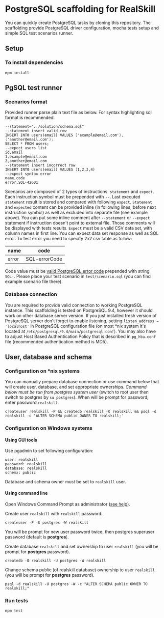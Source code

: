 # PostgreSQL scaffolding for RealSkill

You can quickly create PostgreSQL tasks by cloning this repository. 
The scaffolding provide PostgreSQL driver configuration, mocha tests setup and simple SQL test scenarios runner.

## Setup

### To install dependencies 

```
npm install
```

## PgSQL test runner

### Scenarios format

Provided runner parse plain text file as below. For syntax highlighting sql format is recommended.
 
```
--statement="../solution/schema.sql"
--statement insert valid row
INSERT INTO users(email) VALUES ('example@email.com'),('another@email.com');
SELECT * FROM users;
--expect users list
id,email
1,example@email.com
2,another@email.com
--statement insert incorrect row
INSERT INTO users(email) VALUES (1,2,3,4)
--expect syntax error
name,code
error,SQL-42601
```
Scenarios are composed of 2 types of instructions: `statement` and `expect`. Each instruction symbol must be prepended with `--`. Last executed `statement` 
result is stored and compared with following `expect`. `Statement` and `expected` content can be provided inline (in following lines, before next instruction
 symbol) as well as excluded into separate file (see example above). You can put some inline comment after `--statement` or `--expect` statement if 
 instruction doesn't point to external file. Those comments will be displayed with tests results.
 `Expect` must be a valid CSV data set, with column names in first line. You can expect data set response as well as SQL error. To test error you need to 
 specify 2x2 csv table as follow:
 
| name    | code           |
|---------|----------------|
| error   | SQL-errorCode  |

Code value must be [valid PostgreSQL error code](http://www.postgresql.org/docs/9.4/static/errcodes-appendix.html#ERRCODES-TABLE) prepended with string `SQL-`.
Please place your test scenario in `test/scenario.sql` (you can find example scenario file there).
 
### Database connection

You are required to provide valid connection to working PostgreSQL instance. This scaffolding is tested on PostgreSQL 9.4, however it should work on other 
database server version. 
If you just installed fresh version of PostgreSQL server don't forget to enable listening, setting `listen_address = 'localhost'` in PostgreSQL configuration
 file (on most *nix system it's located at `/etc/postgresql/9.4/main/postgresql.conf`). You may also have to adjust Host Based Authentication Policy that is 
 described in `pg_hba.conf` file (recommended authentication method is MD5).
 
## User, database and schema

### Configuration on *nix systems

You can manually prepare database connection or use command below that will create user, database, and set appropriate ownerships.
*Command below must be run from postgres system user* (switch to root user then switch to postgres by `su postgres`). When will be prompt for password, enter
 password `realskill`.
```  
createuser realskill -P && createdb realskill -O realskill && psql -d realskill -c 'ALTER SCHEMA public OWNER TO realskill;'
```

### Configuration on Windows systems

#### Using GUI tools
Use pgadmin to set following configuration:
```
user: realskill
password: realskill
database: realskill
schema: public
```
Database and schema owner must be set to `realskill` user.

#### Using command line

Open Windows Command Prompt as administrator ([see help](https://technet.microsoft.com/en-us/library/cc947813.aspx)).

Create user `realskill` with `realskill` password.

```
createuser -P -U postgres -W realskill
```

You will be prompt for new user password twice, then postgres superuser password (default is **postgres**).

Create database `realskill` and set ownership to user `realskill` (you will be prompt for **postgres** password).

```
createdb -O realskill -U postgres -W realskill
```

Change schema public (of realskill database) ownership to user `realskill` (you will be prompt for **postgres** password).

```
psql -d realskill -U postgres -W -c "ALTER SCHEMA public OWNER TO realskill;"
```

### Run tests

    npm test


